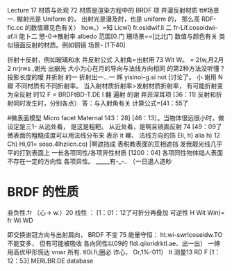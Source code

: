 Lecture 17
材质与处观 72
材质是渲染方程中的 BRDF 项
井漫反射材质
tt#场景一.
颰射光是 Uniform 的，
出射光是漫及肘，也是 uniform 的，
那么高 RDF-fic.cc 的数值𤪱见色有关）
how。）=知 Licwī) fr.osidwi­f­.li
二 fr-Lif.cosoidwi­-af.li
能卜二 慜-0→散射率 albedo
范围[0.门
珊场景==[比北门 数值与颜色有关
类似镜面反射的材质。例如铜镜
场景- [1下40]

折射十反射，例如玻璃和水
井反射公式
入射角=出射用 73
Wit W。 = 2(w,月2月
2 nrjrws
,谢光 出崩光 大小为心在月的导向与法线方向相同
的第2种方法没听懂？ 投影长度的瑷
井折射 的一
折射出一…一
辉 yisinoi-g.si not [讨论了。
小 谢用 N 瓣
不同材质有不同折射率。
当入射材质折射率>发射材质折射率，
有可能折射变为全反射
时12 F = BRDFtBD-T.DE
I
翻 遍射 的谢
井菲涅耳项 [36：11]
反射和折射同时发生时，分别各点）
答：与入射角有关
计算公式=[41：55了

#微表面模型 Micro facet Maternal 143：28]
[46：13）。当物体很远很小时，做设定是三1-
从远处看， 是这是粗粑。
从近处看，是啊且镜面反射 74
[49：09了
微表面的粗糙成度可以用法线分布来
表示 it 㟹、 法线方向的饰
Eli, h) alia h) 12 Ch)
Hi,01= soso.­4lhziicn.co)
|啊遮挡成
表税教表面的互相遮挡
发我靓光线几乎平的打到表面上
一长各项同性/各项异性材质
[1200：04]
各项同性物体绌人表面不存在一定的方向性
各项异性。 _____有-_-..
（一日退人造眇
# BRDF 的性质
韭负性.fr （心→ w.）20
线性 ： [1：01：12了可折分再叠加
可逆性 H Wit Win)= fr Wi WD

即交换谢冠方向与出射肩向，
BRDF 不变 75
能量守恒：
ht.wi-swrlcoseidw.TO
不能变多，
但有可能被吸收
各向同性以09的
fldi.qiioridrktl.ae、出一出）
一绅
用高优甲形慌达 vnwr
所有.
tl0i.fi;圈必 诈心， Or,1%-011）
It 测量13 RD F
[1：12：53]
MERLBR.DE database

